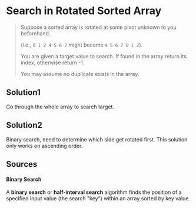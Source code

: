 # Search in Rotated Sorted Array

> Suppose a sorted array is rotated at some pivot unknown to you beforehand.
> 
> (i.e., `0 1 2 4 5 6 7` might become `4 5 6 7 0 1 2`).
>
> You are given a target value to search. If found in the array return its index, otherwise return -1.
>
> You may assume no duplicate exists in the array.

## Solution1

Go through the whole array to search target.

## Solution2

Binary search, need to determine which side get rotated first. This solution only works on ascending order.

## Sources

#### Binary Search

A __binary search__ or __half-interval search__ algorithm finds the position of a specified input value (the search "key") within an array sorted by key value.